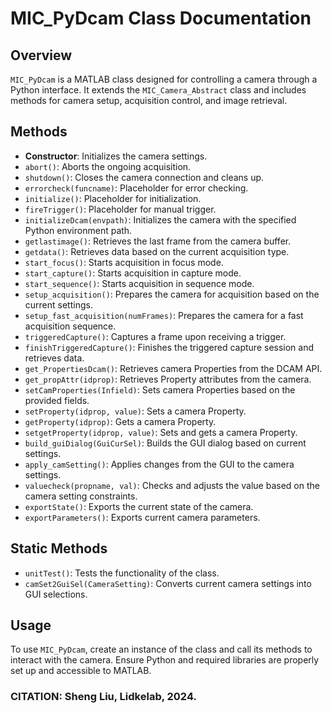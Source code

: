 # MIC_PyDcam Class Documentation

## Overview
`MIC_PyDcam` is a MATLAB class designed for controlling a camera through a Python interface. It extends the `MIC_Camera_Abstract` class and includes methods for camera setup, acquisition control, and image retrieval.

## Methods
- **Constructor**: Initializes the camera settings.
- `abort()`: Aborts the ongoing acquisition.
- `shutdown()`: Closes the camera connection and cleans up.
- `errorcheck(funcname)`: Placeholder for error checking.
- `initialize()`: Placeholder for initialization.
- `fireTrigger()`: Placeholder for manual trigger.
- `initializeDcam(envpath)`: Initializes the camera with the specified Python environment path.
- `getlastimage()`: Retrieves the last frame from the camera buffer.
- `getdata()`: Retrieves data based on the current acquisition type.
- `start_focus()`: Starts acquisition in focus mode.
- `start_capture()`: Starts acquisition in capture mode.
- `start_sequence()`: Starts acquisition in sequence mode.
- `setup_acquisition()`: Prepares the camera for acquisition based on the current settings.
- `setup_fast_acquisition(numFrames)`: Prepares the camera for a fast acquisition sequence.
- `triggeredCapture()`: Captures a frame upon receiving a trigger.
- `finishTriggeredCapture()`: Finishes the triggered capture session and retrieves data.
- `get_PropertiesDcam()`: Retrieves camera Properties from the DCAM API.
- `get_propAttr(idprop)`: Retrieves Property attributes from the camera.
- `setCamProperties(Infield)`: Sets camera Properties based on the provided fields.
- `setProperty(idprop, value)`: Sets a camera Property.
- `getProperty(idprop)`: Gets a camera Property.
- `setgetProperty(idprop, value)`: Sets and gets a camera Property.
- `build_guiDialog(GuiCurSel)`: Builds the GUI dialog based on current settings.
- `apply_camSetting()`: Applies changes from the GUI to the camera settings.
- `valuecheck(propname, val)`: Checks and adjusts the value based on the camera setting constraints.
- `exportState()`: Exports the current state of the camera.
- `exportParameters()`: Exports current camera parameters.

## Static Methods
- `unitTest()`: Tests the functionality of the class.
- `camSet2GuiSel(CameraSetting)`: Converts current camera settings into GUI selections.

## Usage
To use `MIC_PyDcam`, create an instance of the class and call its methods to interact with the camera. Ensure Python and required libraries are properly set up and accessible to MATLAB.

### CITATION: Sheng Liu, Lidkelab, 2024.

